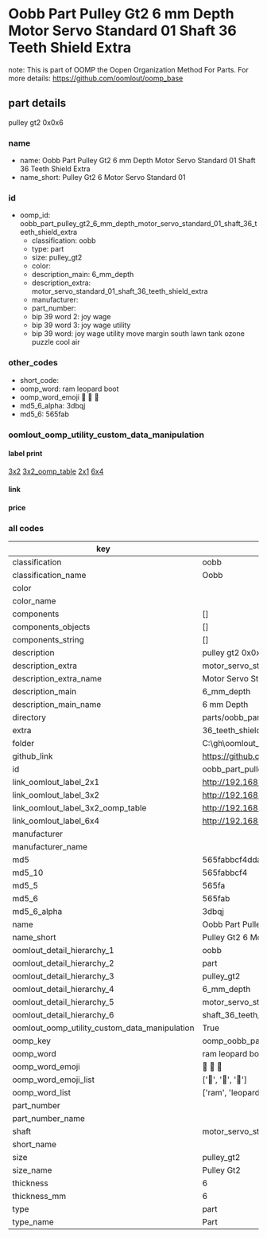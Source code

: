 # Oobb Part Pulley Gt2 6 mm Depth Motor Servo Standard 01 Shaft 36 Teeth Shield Extra  

note: This is part of OOMP the Oopen Organization Method For Parts. For more details: https://github.com/oomlout/oomp_base

##  part details
  



pulley gt2 0x0x6



### name
* name: Oobb Part Pulley Gt2 6 mm Depth Motor Servo Standard 01 Shaft 36 Teeth Shield Extra
* name_short: Pulley Gt2 6 Motor Servo Standard 01
### id
* oomp_id: oobb_part_pulley_gt2_6_mm_depth_motor_servo_standard_01_shaft_36_teeth_shield_extra
  * classification: oobb
  * type: part
  * size: pulley_gt2
  * color: 
  * description_main: 6_mm_depth
  * description_extra: motor_servo_standard_01_shaft_36_teeth_shield_extra
  * manufacturer: 
  * part_number: 
  * bip 39 word 2: joy wage
  * bip 39 word 3: joy wage utility
  * bip 39 word: joy wage utility move margin south lawn tank ozone puzzle cool air

### other_codes
* short_code: 
* oomp_word: ram leopard boot
* oomp_word_emoji :ram: :leopard: :boot:
* md5_6_alpha: 3dbqj
* md5_6: 565fab






### oomlout_oomp_utility_custom_data_manipulation
#### label print
[3x2](http://192.168.1.245:1112/?label=oomp%203dbqj)
[3x2_oomp_table](http://192.168.1.108:1112/?label=oomp%203dbqj)
[2x1](http://192.168.1.242:1112/?label=oomp%203dbqj)
[6x4](http://192.168.1.55:1112/?label=oomp%203dbqj)    

#### link

                              

#### price







### all codes 
| key | value |  
| --- | --- |  
| classification | oobb |  
| classification_name | Oobb |  
| color |  |  
| color_name |  |  
| components | [] |  
| components_objects | [] |  
| components_string | [] |  
| description | pulley gt2 0x0x6 |  
| description_extra | motor_servo_standard_01_shaft_36_teeth_shield_extra |  
| description_extra_name | Motor Servo Standard 01 Shaft 36 Teeth Shield Extra |  
| description_main | 6_mm_depth |  
| description_main_name | 6 mm Depth |  
| directory | parts/oobb_part_pulley_gt2_6_mm_depth_motor_servo_standard_01_shaft_36_teeth_shield_extra |  
| extra | 36_teeth_shield |  
| folder | C:\gh\oomlout_oobb_version_4_generated_parts\things\oobb_part_pulley_gt2_6_mm_depth_motor_servo_standard_01_shaft_36_teeth_shield_extra |  
| github_link | https://github.com/oomlout/oomlout_oomp_part_src/tree/main/parts/oobb_part_pulley_gt2_6_mm_depth_motor_servo_standard_01_shaft_36_teeth_shield_extra |  
| id | oobb_part_pulley_gt2_6_mm_depth_motor_servo_standard_01_shaft_36_teeth_shield_extra |  
| link_oomlout_label_2x1 | http://192.168.1.242:1112/?label=oomp%203dbqj |  
| link_oomlout_label_3x2 | http://192.168.1.245:1112/?label=oomp%203dbqj |  
| link_oomlout_label_3x2_oomp_table | http://192.168.1.108:1112/?label=oomp%203dbqj |  
| link_oomlout_label_6x4 | http://192.168.1.55:1112/?label=oomp%203dbqj |  
| manufacturer |  |  
| manufacturer_name |  |  
| md5 | 565fabbcf4ddafc340c3f90de0bd8bc4 |  
| md5_10 | 565fabbcf4 |  
| md5_5 | 565fa |  
| md5_6 | 565fab |  
| md5_6_alpha | 3dbqj |  
| name | Oobb Part Pulley Gt2 6 mm Depth Motor Servo Standard 01 Shaft 36 Teeth Shield Extra |  
| name_short | Pulley Gt2 6 Motor Servo Standard 01 |  
| oomlout_detail_hierarchy_1 | oobb |  
| oomlout_detail_hierarchy_2 | part |  
| oomlout_detail_hierarchy_3 | pulley_gt2 |  
| oomlout_detail_hierarchy_4 | 6_mm_depth |  
| oomlout_detail_hierarchy_5 | motor_servo_standard_01 |  
| oomlout_detail_hierarchy_6 | shaft_36_teeth_shield_extra |  
| oomlout_oomp_utility_custom_data_manipulation | True |  
| oomp_key | oomp_oobb_part_pulley_gt2_6_mm_depth_motor_servo_standard_01_shaft_36_teeth_shield_extra |  
| oomp_word | ram leopard boot |  
| oomp_word_emoji | :ram: :leopard: :boot: |  
| oomp_word_emoji_list | [':ram:', ':leopard:', ':boot:'] |  
| oomp_word_list | ['ram', 'leopard', 'boot'] |  
| part_number |  |  
| part_number_name |  |  
| shaft | motor_servo_standard_01 |  
| short_name |  |  
| size | pulley_gt2 |  
| size_name | Pulley Gt2 |  
| thickness | 6 |  
| thickness_mm | 6 |  
| type | part |  
| type_name | Part |  
